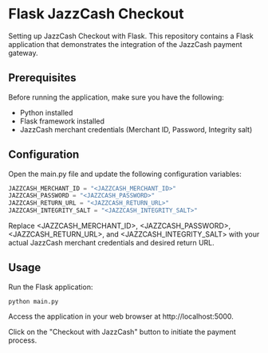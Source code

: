 # Flask JazzCash Checkout
Setting up JazzCash Checkout with Flask.
This repository contains a Flask application that demonstrates the integration of the JazzCash payment gateway.

## Prerequisites

Before running the application, make sure you have the following:

- Python installed
- Flask framework installed
- JazzCash merchant credentials (Merchant ID, Password, Integrity salt)

## Configuration
Open the main.py file and update the following configuration variables:

```python
JAZZCASH_MERCHANT_ID = "<JAZZCASH_MERCHANT_ID>"
JAZZCASH_PASSWORD = "<JAZZCASH_PASSWORD>"
JAZZCASH_RETURN_URL = "<JAZZCASH_RETURN_URL>"
JAZZCASH_INTEGRITY_SALT = "<JAZZCASH_INTEGRITY_SALT>"
```
Replace <JAZZCASH_MERCHANT_ID>, <JAZZCASH_PASSWORD>, <JAZZCASH_RETURN_URL>, and <JAZZCASH_INTEGRITY_SALT> with your actual JazzCash merchant credentials and desired return URL.

## Usage
Run the Flask application:
```shell
python main.py
```
Access the application in your web browser at http://localhost:5000.

Click on the "Checkout with JazzCash" button to initiate the payment process.
